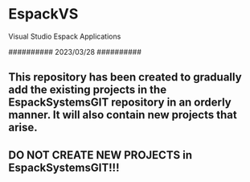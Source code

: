 # EspackVS
Visual Studio Espack Applications

##########
2023/03/28
##########

This repository has been created to gradually add the existing projects in the EspackSystemsGIT repository in an orderly manner. It will also contain new projects that arise. 
-------------------------------------------------
DO NOT CREATE NEW PROJECTS in EspackSystemsGIT!!!
-------------------------------------------------
